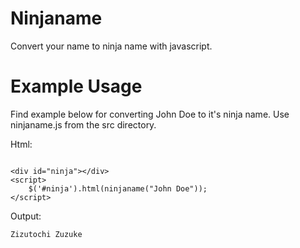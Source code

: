 # Ninjaname
Convert your name to ninja name with javascript.

# Example Usage
Find example below for converting John Doe to it's ninja name.
Use ninjaname.js from the src directory.

Html:
```

<div id="ninja"></div>
<script>
	$('#ninja').html(ninjaname("John Doe"));
</script>
```

Output:
```
Zizutochi Zuzuke
```
